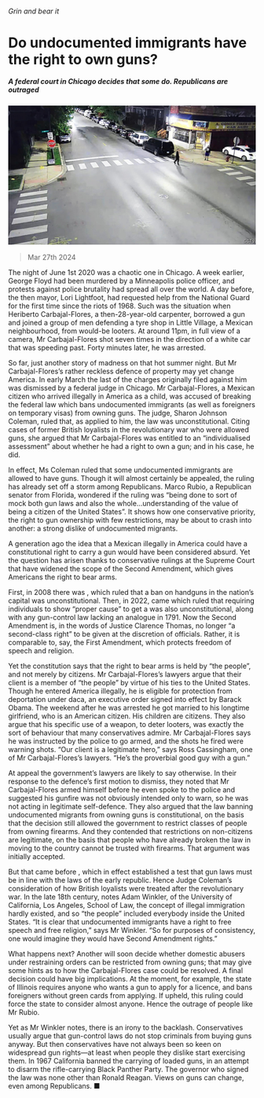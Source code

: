 ###### Grin and bear it

# Do undocumented immigrants have the right to own guns? 

##### A federal court in Chicago decides that some do. Republicans are outraged 

![image](images/20240330_USP004.jpg) 

> Mar 27th 2024 

The night of June 1st 2020 was a chaotic one in Chicago. A week earlier, George Floyd had been murdered by a Minneapolis police officer, and protests against police brutality had spread all over the world. A day before, the then mayor, Lori Lightfoot, had requested help from the National Guard for the first time since the riots of 1968. Such was the situation when Heriberto Carbajal-Flores, a then-28-year-old carpenter, borrowed a gun and joined a group of men defending a tyre shop in Little Village, a Mexican neighbourhood, from would-be looters. At around 11pm, in full view of a camera, Mr Carbajal-Flores shot seven times in the direction of a white car that was speeding past. Forty minutes later, he was arrested.

So far, just another story of madness on that hot summer night. But Mr Carbajal-Flores’s rather reckless defence of property may yet change America. In early March the last of the charges originally filed against him was dismissed by a federal judge in Chicago. Mr Carbajal-Flores, a Mexican citizen who arrived illegally in America as a child, was accused of breaking the federal law which bans undocumented immigrants (as well as foreigners on temporary visas) from owning guns. The judge, Sharon Johnson Coleman, ruled that, as applied to him, the law was unconstitutional. Citing cases of former British loyalists in the revolutionary war who were allowed guns, she argued that Mr Carbajal-Flores was entitled to an “individualised assessment” about whether he had a right to own a gun; and in his case, he did.

In effect, Ms Coleman ruled that some undocumented immigrants are allowed to have guns. Though it will almost certainly be appealed, the ruling has already set off a storm among Republicans. Marco Rubio, a Republican senator from Florida, wondered if the ruling was “being done to sort of mock both gun laws and also the whole…understanding of the value of being a citizen of the United States”. It shows how one conservative priority, the right to gun ownership with few restrictions, may be about to crash into another: a strong dislike of undocumented migrants.

A generation ago the idea that a Mexican illegally in America could have a constitutional right to carry a gun would have been considered absurd. Yet the question has arisen thanks to conservative rulings at the Supreme Court that have widened the scope of the Second Amendment, which gives Americans the right to bear arms. 

First, in 2008 there was , which ruled that a ban on handguns in the nation’s capital was unconstitutional. Then, in 2022, came which ruled that requiring individuals to show “proper cause” to get a  was also unconstitutional, along with any gun-control law lacking an analogue in 1791. Now the Second Amendment is, in the words of Justice Clarence Thomas, no longer “a second-class right” to be given at the discretion of officials. Rather, it is comparable to, say, the First Amendment, which protects freedom of speech and religion.

Yet the constitution says that the right to bear arms is held by “the people”, and not merely by citizens. Mr Carbajal-Flores’s lawyers argue that their client is a member of “the people” by virtue of his ties to the United States. Though he entered America illegally, he is eligible for protection from deportation under daca, an executive order signed into effect by Barack Obama. The weekend after he was arrested he got married to his longtime girlfriend, who is an American citizen. His children are citizens. They also argue that his specific use of a weapon, to deter looters, was exactly the sort of behaviour that many conservatives admire. Mr Carbajal-Flores says he was instructed by the police to go armed, and the shots he fired were warning shots. “Our client is a legitimate hero,” says Ross Cassingham, one of Mr Carbajal-Flores’s lawyers. “He’s the proverbial good guy with a gun.”

At appeal the government’s lawyers are likely to say otherwise. In their response to the defence’s first motion to dismiss, they noted that Mr Carbajal-Flores armed himself before he even spoke to the police and suggested his gunfire was not obviously intended only to warn, so he was not acting in legitimate self-defence. They also argued that the law banning undocumented migrants from owning guns is constitutional, on the basis that the decision still allowed the government to restrict classes of people from owning firearms. And they contended that restrictions on non-citizens are legitimate, on the basis that people who have already broken the law in moving to the country cannot be trusted with firearms. That argument was initially accepted.

But that came before , which in effect established a test that gun laws must be in line with the laws of the early republic. Hence Judge Coleman’s consideration of how British loyalists were treated after the revolutionary war. In the late 18th century, notes Adam Winkler, of the University of California, Los Angeles, School of Law, the concept of illegal immigration hardly existed, and so “the people” included everybody inside the United States. “It is clear that undocumented immigrants have a right to free speech and free religion,” says Mr Winkler. “So for purposes of consistency, one would imagine they would have Second Amendment rights.”

What happens next? Another  will soon decide whether domestic abusers under restraining orders can be restricted from owning guns; that may give some hints as to how the Carbajal-Flores case could be resolved. A final decision could have big implications. At the moment, for example, the state of Illinois requires anyone who wants a gun to apply for a licence, and bans foreigners without green cards from applying. If upheld, this ruling could force the state to consider almost anyone. Hence the outrage of people like Mr Rubio.

Yet as Mr Winkler notes, there is an irony to the backlash. Conservatives usually argue that gun-control laws do not stop criminals from buying guns anyway. But then conservatives have not always been so keen on widespread gun rights—at least when people they dislike start exercising them. In 1967 California banned the carrying of loaded guns, in an attempt to disarm the rifle-carrying Black Panther Party. The governor who signed the law was none other than Ronald Reagan. Views on guns can change, even among Republicans. ■


